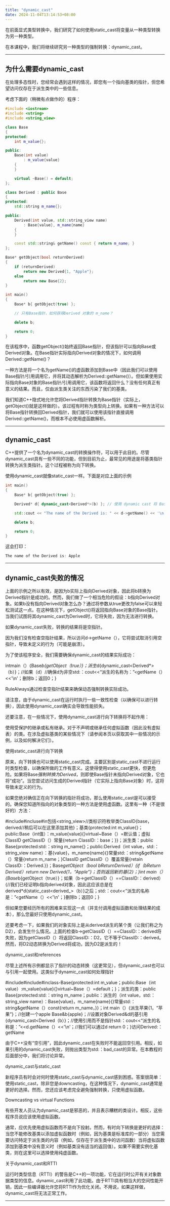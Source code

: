 ```yaml
---
title: "dynamic_cast"
date: 2024-11-04T13:14:53+08:00
---
```


在前面显式类型转换中，我们研究了如何使用static_cast将变量从一种类型转换为另一种类型。

在本课程中，我们将继续研究另一种类型的强制转换：dynamic_cast。

***
## 为什么需要dynamic_cast

在处理多态性时，您经常会遇到这样的情况，即您有一个指向基类的指针，但您希望访问仅存在于派生类中的一些信息。

考虑下面的（稍微有点做作的）程序：

```C++
#include <iostream>
#include <string>
#include <string_view>

class Base
{
protected:
	int m_value{};

public:
	Base(int value)
		: m_value{value}
	{
	}

	virtual ~Base() = default;
};

class Derived : public Base
{
protected:
	std::string m_name{};

public:
	Derived(int value, std::string_view name)
		: Base{value}, m_name{name}
	{
	}

	const std::string& getName() const { return m_name; }
};

Base* getObject(bool returnDerived)
{
	if (returnDerived)
		return new Derived{1, "Apple"};
	else
		return new Base{2};
}

int main()
{
	Base* b{ getObject(true) };

	// 只有Base指针，如何获得Derived 对象的 m_name？

	delete b;

	return 0;
}
```

在该程序中，函数getObject()始终返回Base指针，但该指针可以指向Base或Derived对象。在Base指针实际指向Derived对象的情况下，如何调用Derived::getName()？

一种方法是将一个名为getName()的虚函数添加到Base中（因此我们可以使用Base指针/引用调用它，并将其动态解析为Derived::getName()）。但如果使用实际指向Base对象的Base指针/引用调用它，该函数将返回什么？没有任何真正有意义的结果。而且，仅由派生类关注的东西污染了我们的基类。

我们知道C++隐式地允许您将Derived指针转换为Base指针（实际上，getObject()就是这样做的）。该过程有时称为类型向上转换。如果有一种方法可以将Base指针转换回Derived指针，我们就可以使用该指针直接调用Derived::getName()，而根本不必使用虚函数解析。

***
## dynamic_cast

C++提供了一个名为dynamic_cast的转换操作符，可以用于此目的。尽管dynamic_cast具有一些不同的功能，但到目前为止，最常见的用途是将基类指针转换为派生类指针。这个过程被称为向下转换。

使用dynamic_cast就像static_cast一样。下面是对应上面的示例

```C++
int main()
{
	Base* b{ getObject(true) };

	Derived* d{ dynamic_cast<Derived*>(b) }; // 使用 dynamic cast 将 Base 指针转换为 Derived 指针

	std::cout << "The name of the Derived is: " << d->getName() << '\n';

	delete b;

	return 0;
}
```

这会打印：

```C++
The name of the Derived is: Apple
```

***
## dynamic_cast失败的情况

上面的示例之所以有效，是因为b实际上指向Derived对象，因此将b转换为Derived指针是成功的。然而，我们做了一个相当危险的假设：b指向Derived对象。如果b没有指向Derived对象怎么办？通过将参数从true更改为false可以来轻松测试这一点。在这种情况下，getObject()将返回指向Base对象的Base指针。当我们试图将其dynamic_cast为Derived时，它将失败，因为无法进行转换。

如果dynamic_cast失败，转换的结果将是空指针。

因为我们没有检查空指针结果，所以访问d->getName（），它将尝试取消引用空指针，导致未定义的行为（可能是崩溃）。

为了使该程序安全，我们需要确保dynamic_cast的结果实际成功：

intmain（）{Base*b{getObject（true）}；派生*d{dynamic_cast<Derived*>（b）}；//如果（d）//确保d为非空std:：cout<<“派生的名称为：”<<d->getName（）<<'\n'；删除b；返回0；}

RuleAlways通过检查空指针结果来确保动态强制转换实际成功。

请注意，由于dynamic_cast在运行时执行一些一致性检查（以确保可以进行转换），因此使用dynamic_cast确实会导致性能损失。

还要注意，在一些情况下，使用dynamic_cast进行向下转换将不起作用：

使用受保护的继承或私有继承。对于不声明或继承任何虚拟函数（因此没有虚拟表）的类。在涉及虚拟基类的某些情况下（请参阅本页以获取其中一些情况的示例，以及如何解决它们）。

使用static_cast进行向下转换

原来，向下转换也可以使用static_cast完成。主要区别是static_cast不进行运行时类型检查，以确保所做的工作有意义。这使得使用static_cast更快，但更危险。如果将Base*强制转换为Derived*，则即使Base指针未指向Derived对象，它也将“成功”。当您尝试访问生成的Derived指针（它实际上指向Base对象）时，这将导致未定义的行为。

如果您绝对确信正在向下转换的指针将成功，那么使用static_cast是可以接受的。确保您知道所指向的对象类型的一种方法是使用虚函数。这里有一种（不是很好的）方法：

#include<iostream>#incluse<string>#in包括<string_view>//类标识符枚举类ClassID{base，derived//稍后可以在这里添加其他}；基类{protected:int m_value{}；public:Base（int值）：m_value{value}{}virtual~Base（）=默认值；虚拟ClassID getClassID（）常量{return ClassID:：base；}}；派生类：public Base{protected:std:：string m_name{}；public:Derived（int value，std:：string_view name）：基{value}，m_name{name}{}常量std:：string&getName（）常量{return m_name；}ClassID getClassID（）覆盖常量{retain ClassID:：Derived.}}；Base*getObject（bool bReturnDerived）{if（bReturn Derived）return new Derived{1，“Apple”}；否则返回新的基{2}；}int main（）{Base*b{getObject（true）}；如果（b->getClassID（）==ClassID:：derived）{//我们已经证明b指向derived对象，因此这应该总是在derived*d{static_cast<derived_>（b）}之后；std:：cout<<“派生的名称是：”<<d->getName（）<<'\n'；}删除b；返回0；}

但如果您要经历所有的困难来实现这一点（并支付调用虚拟函数和处理结果的成本），那么您最好只使用dynamic_cast。

还要考虑一下，如果我们的对象实际上是从derived派生的某个类（让我们称之为D2），会发生什么情况。上面的检查b->getClassID（）==ClassID:：derived将失败，因为getClassID（）将返回ClassID:：D2，它不等于ClassID:：derived。然而，将D2动态转换为Derived将成功，因为D2是派生的！

dynamic_cast和references

尽管上述所有示例都显示了指针的动态转换（这更常见），但dynamic_cast也可以与引用一起使用。这类似于dynamic_cast如何处理指针

#include<iostream>#include<string>#inclass-Base{protected:int m_value；public:Base（int value）:m_value{value}{}virtual~Base（）=default；}；派生的类：public Base{protected:std:：string m_name；public：派生的（int value，std:：string_view name）：Base{value}，m_name{name}{}常量std:：string&getName（）const{return m_name，}}；int main（）{派生苹果{1，“苹果”}；//创建一个apple Base&b{apple}；//设置对象Derived&d的基引用{dynamic_cast<Derived（b）}；//使用引用而不是指针std:：cout<<“派生的名称是：”<<d.getName（）<<'\n'；//我们可以通过d return 0；}访问Derived:：getName

由于C++没有“空引用”，因此dynamic_cast在失败时不能返回空引用。相反，如果引用的dynamic_cast失败，则抛出类型为std:：bad_cast的异常。在本教程的后面部分中，我们将讨论异常。

dynamic_cast与static_cast

新程序员有时会对何时使用static_cast与dynamic_cast感到困惑。答案很简单：使用static_cast，除非您是downcasting，在这种情况下，dynamic_cast通常是更好的选择。然而，您还应该考虑完全避免强制转换，只使用虚拟函数。

Downcasting vs virtual Functions

有些开发人员认为dynamic_cast是邪恶的，并且表示糟糕的类设计。相反，这些程序员说应该使用虚拟函数。

通常，应优先使用虚拟函数而不是向下投射。然而，有时向下转换是更好的选择：当您不能修改基类以添加虚拟函数时（例如，因为基类是标准库的一部分）当您需要访问特定于派生类的内容（例如，仅存在于派生类中的访问函数）当将虚拟函数添加到基类中没有意义时（例如基类没有适当的返回值）。如果不需要实例化基类，则在这里可以选择使用纯虚函数。

关于dynamic_cast和RTTI

运行时类型信息（RTTI）的警告是C++的一项功能，它在运行时公开有关对象数据类型的信息。dynamic_cast利用了此功能。由于RTTI具有相当大的空间性能开销，因此一些编译器允许您将RTTI作为优化关闭。不用说，如果这样做，dynamic_cast将无法正常工作。

***